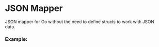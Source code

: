 # JSON Mapper
JSON mapper for Go without the need to define structs to work with JSON data.

### Example:

